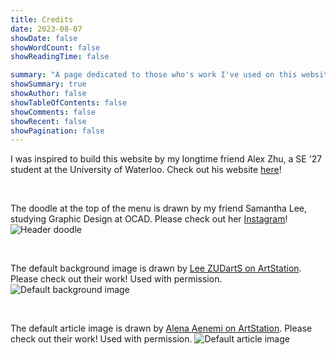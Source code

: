 ```yaml
---
title: Credits
date: 2023-08-07
showDate: false
showWordCount: false
showReadingTime: false

summary: "A page dedicated to those who's work I've used on this website."
showSummary: true
showAuthor: false
showTableOfContents: false
showComments: false
showRecent: false
showPagination: false
---
```


I was inspired to build this website by my longtime friend Alex Zhu, a SE '27 student at the University of Waterloo. Check out his website [here](https://probablyalexzhu.github.io/)!

<br />

The doodle at the top of the menu is drawn by my friend Samantha Lee, studying Graphic Design at OCAD. Please check out her [Instagram](https://www.instagram.com/mirikowo__/)!
![Header doodle](img/logocircle.png "Doodle by [Samantha Lee](https://www.instagram.com/mirikowo__/)")

<br />

The default background image is drawn by [Lee ZUDartS on ArtStation](https://www.artstation.com/lee_zudarts). Please check out their work! Used with permission.
![Default background image](img/homepagebg.png "Art by [Lee ZUDartS](https://www.artstation.com/lee_zudarts)")

<br />

The default article image is drawn by [Alena Aenemi on ArtStation](https://www.artstation.com/aenamiart). Please check out their work! Used with permission.
![Default article image](img/defaultcard.jpeg "Art by [Alena Aenemi](https://www.artstation.com/aenamiart)")